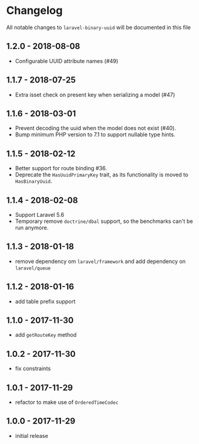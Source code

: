 # Changelog

All notable changes to `laravel-binary-uuid` will be documented in this file

## 1.2.0 - 2018-08-08

- Configurable UUID attribute names (#49)

## 1.1.7 - 2018-07-25

- Extra isset check on present key when serializing a model (#47)

## 1.1.6 - 2018-03-01

- Prevent decoding the uuid when the model does not exist (#40).
- Bump minimum PHP version to 7.1 to support nullable type hints. 

## 1.1.5 - 2018-02-12

- Better support for route binding #36.
- Deprecate the `HasUuidPrimaryKey` trait, as its functionality is moved to `HasBinaryUuid`.

## 1.1.4 - 2018-02-08

- Support Laravel 5.6
- Temporary remove `doctrine/dbal` support, so the benchmarks can't be run anymore.

## 1.1.3 - 2018-01-18

- remove dependency om `laravel/framework` and add dependency on `laravel/queue`

## 1.1.2 - 2018-01-16

- add table prefix support

## 1.1.0 - 2017-11-30

- add `getRouteKey` method

## 1.0.2 - 2017-11-30

- fix constraints

## 1.0.1 - 2017-11-29

- refactor to make use of `OrderedTimeCodec`

## 1.0.0 - 2017-11-29

- initial release
